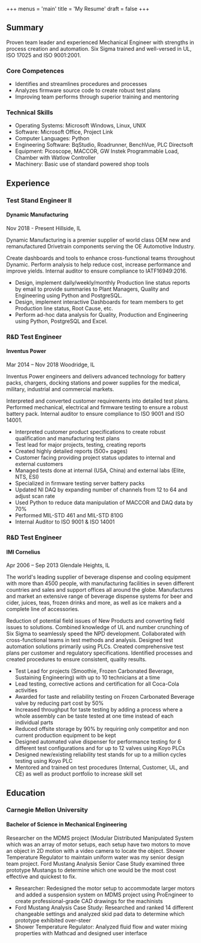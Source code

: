 +++
menus = 'main'
title = 'My Resume'
draft = false
+++

## Summary

Proven team leader and experienced Mechanical Engineer with strengths in process
creation and automation. 
Six Sigma trained and well-versed in UL, ISO 17025 and ISO 9001:2001.
 
### Core Competences

- Identifies and streamlines procedures and processes
- Analyzes firmware source code to create robust test plans
- Improving team performs through superior training and mentoring

### Technical Skills
  
- Operating Systems: Microsoft Windows, Linux, UNIX
- Software: Microsoft Office, Project Link
- Computer Languages: Python
- Engineering Software: BqStudio, Roadrunner, BenchVue, PLC Directsoft
- Equipment: Picoscope, MACCOR, GW Instek Programmable Load, Chamber with Watlow
  Controller
- Machinery: Basic use of standard powered shop tools

## Experience

### Test Stand Engineer II

#### Dynamic Manufacturing

Nov 2018 - Present
Hillside, IL

Dynamic Manufacturing is a premier supplier of world class OEM new and
remanufactured Drivetrain components serving the OE Automotive Industry.

Create dashboards and tools to enhance cross-functional teams throughout
Dynamic.
Perform analysis to help reduce cost, increase performance and improve yields.
Internal auditor to ensure compliance to IATF16949:2016.

- Design, implement daily/weekly/monthly Production line status reports by
  email to provide summaries to Plant Managers, Quality and Engineering using
  Python and PostgreSQL.
- Design, implement interactive Dashboards for team members to get Production
  line status, Root Cause, etc.
- Perform ad-hoc data analysis for Quality, Production and Engineering using
  Python, PostgreSQL and Excel.

### R&D Test Engineer

#### Inventus Power

Mar 2014 – Nov 2018
Woodridge, IL

Inventus Power engineers and delivers advanced technology for battery packs, 
chargers, docking stations and power supplies for the medical, military, 
industrial and commercial markets.

Interpreted and converted customer requirements into detailed test plans. 
Performed mechanical, electrical and firmware testing to ensure a robust battery 
pack. 
Internal auditor to ensure compliance to ISO 9001 and ISO 14001.

- Interpreted customer product specifications to create robust qualification and 
  manufacturing test plans
- Test lead for major projects, testing, creating reports
- Created highly detailed reports (500+ pages)
- Customer facing providing project status updates to internal and external 
  customers
- Managed tests done at internal (USA, China) and external labs (Elite, NTS, ESI)
- Specialized in firmware testing server battery packs
- Updated NI DAQ by expanding number of channels from 12 to 64 and adjust scan
  rate
- Used Python to reduce data manipulation of MACCOR and DAQ data by 70%
- Performed MIL-STD 461 and MIL-STD 810G
- Internal Auditor to ISO 9001 & ISO 14001

### R&D Test Engineer

#### IMI Cornelius

Apr 2006 – Sep 2013
Glendale Heights, IL

The world's leading supplier of beverage dispense and cooling equipment with 
more than 4500 people, with manufacturing facilities in seven different 
countries and sales and support offices all around the globe. 
Manufactures and market an extensive range of beverage dispense systems for beer 
and cider, juices, teas, frozen drinks and more, as well as ice makers and a 
complete line of accessories.

Reduction of potential field issues of New Products and converting field issues 
to solutions. 
Combined knowledge of UL and number crunching of Six Sigma to seamlessly speed 
the NPD development. 
Collaborated with cross-functional teams in test methods and analysis. 
Designed test automation solutions primarily using PLCs. 
Created comprehensive test plans per customer and regulatory specifications. 
Identified processes and created procedures to ensure consistent, quality 
results.

- Test Lead for projects (Smoothie, Frozen Carbonated Beverage, Sustaining 
  Engineering) with up to 10 technicians at a time
- Lead testing, corrective actions and certification for all Coca-Cola activities
- Awarded for taste and reliability testing on Frozen Carbonated Beverage valve 
  by reducing part cost by 50%
- Increased throughput for taste testing by adding a process where a whole 
  assembly can be taste tested at one time instead of each individual parts
- Reduced offsite storage by 90% by requiring only competitor and non current 
  production equipment to be kept
- Designed automated valve dispenser for performance testing for 6 different 
  test configurations and for up to 12 valves using Koyo PLCs
- Designed new/existing reliability test stands for up to a million cycles 
  testing using Koyo PLC
- Mentored and trained on test procedures (Internal, Customer, UL, and CE) as 
  well as product portfolio to increase skill set

## Education 

### Carnegie Mellon University

#### Bachelor of Science in Mechanical Engineering

Researcher on the MDMS project (Modular Distributed Manipulated System which was
an array of motor setups, each setup have two motors to move an object in 2D
motion with a video camera to locate the object.
Shower Temperature Regulator to maintain uniform water was my senior design
team project.
Ford Mustang Analysis Senior Case Study examined three prototype Mustangs to
determine which one would be the most cost effective and quickest to fix.

- Researcher: Redesigned the motor setup to accommodate larger motors and added
  a suspension system on MDMS project using ProEngineer to create 
  professional-grade CAD drawings for the machinists
- Ford Mustang Analysis Case Study: Researched and ranked 14 different
  changeable settings and analyzed skid pad data to determine which prototype
  exhibited over-steer
- Shower Temperature Regulator: Analyzed fluid flow and water mixing properties
  with Mathcad and designed user interface
